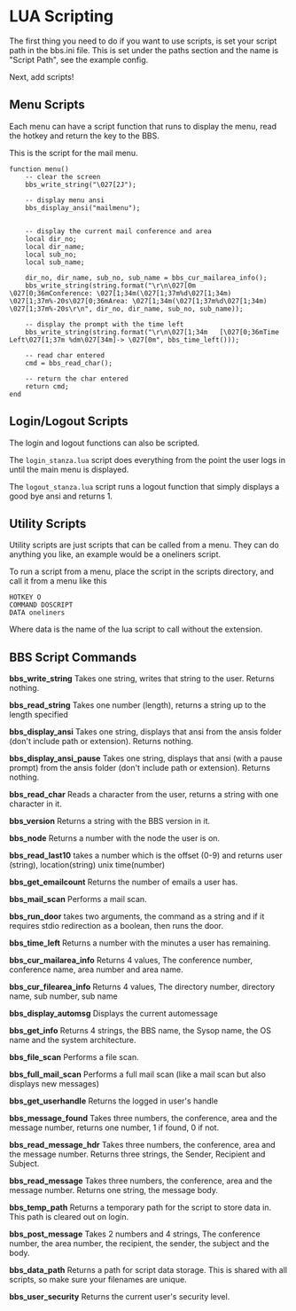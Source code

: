 # LUA Scripting

The first thing you need to do if you want to use scripts, is set your script path in the bbs.ini file. This is set under the paths section and the name is "Script Path", see the example config.

Next, add scripts!

## Menu Scripts

Each menu can have a script function that runs to display the menu, read the hotkey and return the key to the BBS.

This is the script for the mail menu.

    function menu()
	    -- clear the screen
	    bbs_write_string("\027[2J");

        -- display menu ansi
	    bbs_display_ansi("mailmenu");


	    -- display the current mail conference and area
	    local dir_no;
	    local dir_name;
	    local sub_no;
	    local sub_name;
	
	    dir_no, dir_name, sub_no, sub_name = bbs_cur_mailarea_info();
	    bbs_write_string(string.format("\r\n\027[0m   \027[0;36mConference: \027[1;34m(\027[1;37m%d\027[1;34m) \027[1;37m%-20s\027[0;36mArea: \027[1;34m(\027[1;37m%d\027[1;34m) \027[1;37m%-20s\r\n", dir_no, dir_name, sub_no, sub_name));

        -- display the prompt with the time left
	    bbs_write_string(string.format("\r\n\027[1;34m   [\027[0;36mTime Left\027[1;37m %dm\027[34m]-> \027[0m", bbs_time_left()));
	
	    -- read char entered
	    cmd = bbs_read_char();

        -- return the char entered
        return cmd;
    end


## Login/Logout Scripts

The login and logout functions can also be scripted. 

The `login_stanza.lua` script does everything from the point the user logs in until the main menu is displayed.

The `logout_stanza.lua` script runs a logout function that simply displays a good bye ansi and returns 1.

## Utility Scripts

Utility scripts are just scripts that can be called from a menu. They can do anything you like, an example would be a oneliners script.

To run a script from a menu, place the script in the scripts directory, and call it from a menu like this

    HOTKEY O
    COMMAND DOSCRIPT
    DATA oneliners

Where data is the name of the lua script to call without the extension.

## BBS Script Commands

**bbs_write_string** Takes one string, writes that string to the user. Returns nothing.

**bbs_read_string** Takes one number (length), returns a string up to the length specified

**bbs_display_ansi** Takes one string, displays that ansi from the ansis folder (don't include path or extension). Returns nothing.

**bbs_display_ansi_pause** Takes one string, displays that ansi (with a pause prompt) from the ansis folder (don't include path or extension). Returns nothing.

**bbs_read_char** Reads a character from the user, returns a string with one character in it.

**bbs_version** Returns a string with the BBS version in it.

**bbs_node** Returns a number with the node the user is on.

**bbs_read_last10** takes a number which is the offset (0-9) and returns user (string), location(string) unix time(number)

**bbs_get_emailcount** Returns the number of emails a user has.

**bbs_mail_scan** Performs a mail scan.

**bbs_run_door** takes two arguments, the command as a string and if it requires stdio redirection as a boolean, then runs the door.

**bbs_time_left** Returns a number with the minutes a user has remaining.

**bbs_cur_mailarea_info** Returns 4 values, The conference number, conference name, area number and area name.

**bbs_cur_filearea_info** Returns 4 values, The directory number, directory name, sub number, sub name

**bbs_display_automsg** Displays the current automessage

**bbs_get_info** Returns 4 strings, the BBS name, the Sysop name, the OS name and the system architecture.

**bbs_file_scan** Performs a file scan.

**bbs_full_mail_scan** Performs a full mail scan (like a mail scan but also displays new messages)

**bbs_get_userhandle** Returns the logged in user's handle

**bbs_message_found** Takes three numbers, the conference, area and the message number, returns one number, 1 if found, 0 if not.

**bbs_read_message_hdr** Takes three numbers, the conference, area and the message number. Returns three strings, the Sender, Recipient and Subject.

**bbs_read_message** Takes three numbers, the conference, area and the message number. Returns one string, the message body.

**bbs_temp_path** Returns a temporary path for the script to store data in. This path is cleared out on login.

**bbs_post_message** Takes 2 numbers and 4 strings, The conference number, the area number, the recipient, the sender, the subject and the body.

**bbs_data_path** Returns a path for script data storage. This is shared with all scripts, so make sure your filenames are unique.

**bbs_user_security** Returns the current user's security level.
